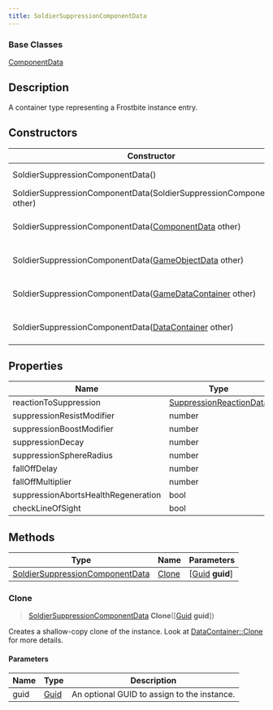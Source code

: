```yaml
---
title: SoldierSuppressionComponentData
---
```

### Base Classes

[ComponentData](ComponentData)

## Description

A container type representing a Frostbite instance entry.

## Constructors

| Constructor                                                                                | Description                                                                                                                                           |
| ------------------------------------------------------------------------------------------ | ----------------------------------------------------------------------------------------------------------------------------------------------------- |
| SoldierSuppressionComponentData()                                                          | Create a new instance of this container type.                                                                                                         |
| SoldierSuppressionComponentData(SoldierSuppressionComponentData other)                     | Create a reference copy of an instance of the same type.                                                                                              |
| SoldierSuppressionComponentData([ComponentData](ComponentData) other)                      | Upcast an instance of type [ComponentData](ComponentData) to [SoldierSuppressionComponentData](SoldierSuppressionComponentData).                      |
| SoldierSuppressionComponentData([GameObjectData](GameObjectData) other)                    | Upcast an instance of type [GameObjectData](GameObjectData) to [SoldierSuppressionComponentData](SoldierSuppressionComponentData).                    |
| SoldierSuppressionComponentData([GameDataContainer](GameDataContainer) other)              | Upcast an instance of type [GameDataContainer](GameDataContainer) to [SoldierSuppressionComponentData](SoldierSuppressionComponentData).              |
| SoldierSuppressionComponentData([DataContainer](/vext/ref/shared/class/datacontainer) other) | Upcast an instance of type [DataContainer](/vext/ref/shared/class/datacontainer) to [SoldierSuppressionComponentData](SoldierSuppressionComponentData). |

## Properties

| Name                                | Type                                               | Description |
| ----------------------------------- | -------------------------------------------------- | ----------- |
| reactionToSuppression               | [SuppressionReactionData](SuppressionReactionData) |             |
| suppressionResistModifier           | number                                             |             |
| suppressionBoostModifier            | number                                             |             |
| suppressionDecay                    | number                                             |             |
| suppressionSphereRadius             | number                                             |             |
| fallOffDelay                        | number                                             |             |
| fallOffMultiplier                   | number                                             |             |
| suppressionAbortsHealthRegeneration | bool                                               |             |
| checkLineOfSight                    | bool                                               |             |

## Methods

| Type                                                               | Name            | Parameters                                     |
| ------------------------------------------------------------------ | --------------- | ---------------------------------------------- |
| [SoldierSuppressionComponentData](SoldierSuppressionComponentData) | [Clone](#clone) | \[[Guid](/vext/ref/shared/class/guid) **guid**\] |

### Clone

> [SoldierSuppressionComponentData](SoldierSuppressionComponentData) **Clone**(\[[Guid](/vext/ref/shared/class/guid) **guid**\])

Creates a shallow-copy clone of the instance. Look at [DataContainer::Clone](/vext/ref/shared/class/datacontainer#clone) for more details.

#### Parameters

| Name | Type         | Description                                 |
| ---- | ------------ | ------------------------------------------- |
| guid | [Guid](Guid) | An optional GUID to assign to the instance. |
